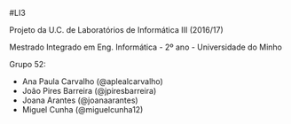 #LI3

Projeto da U.C. de Laboratórios de Informática III (2016/17)

Mestrado Integrado em Eng. Informática - 2º ano - Universidade do Minho

Grupo 52:
* Ana Paula Carvalho (@aplealcarvalho)
* João Pires Barreira (@jpiresbarreira)
* Joana Arantes (@joanaarantes)
* Miguel Cunha (@miguelcunha12)
